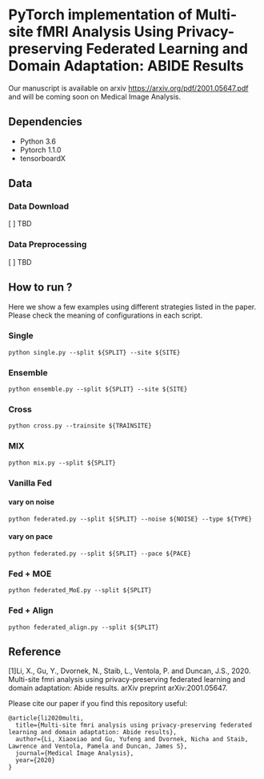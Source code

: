 # PyTorch implementation of Multi-site fMRI Analysis Using Privacy-preserving Federated Learning and Domain Adaptation: ABIDE Results
Our manuscript is available on arxiv https://arxiv.org/pdf/2001.05647.pdf and will be coming soon on Medical Image Analysis.

## Dependencies
- Python 3.6
- Pytorch 1.1.0
- tensorboardX

## Data
### Data Download
[ ] TBD
### Data Preprocessing
[ ] TBD

## How to run ?
Here we show a few examples using different strategies listed in the paper. Please check the meaning of configurations in each script.
### Single 
```
python single.py --split ${SPLIT} --site ${SITE}
```
### Ensemble
```
python ensemble.py --split ${SPLIT} --site ${SITE}
```
### Cross
```
python cross.py --trainsite ${TRAINSITE}
```
### MIX
```
python mix.py --split ${SPLIT}
```
### Vanilla Fed
#### vary on noise
```
python federated.py --split ${SPLIT} --noise ${NOISE} --type ${TYPE}
```
#### vary on pace
```
python federated.py --split ${SPLIT} --pace ${PACE}
```
### Fed + MOE
```
python federated_MoE.py --split ${SPLIT}
```
### Fed + Align
```
python federated_align.py --split ${SPLIT}
```

## Reference
[1]Li, X., Gu, Y., Dvornek, N., Staib, L., Ventola, P. and Duncan, J.S., 2020. Multi-site fmri analysis using privacy-preserving federated learning and domain adaptation: Abide results. arXiv preprint arXiv:2001.05647.

Please cite our paper if you find this repository useful:
```
@article{li2020multi,
  title={Multi-site fmri analysis using privacy-preserving federated learning and domain adaptation: Abide results},
  author={Li, Xiaoxiao and Gu, Yufeng and Dvornek, Nicha and Staib, Lawrence and Ventola, Pamela and Duncan, James S},
  journal={Medical Image Analysis},
  year={2020}
}
```




